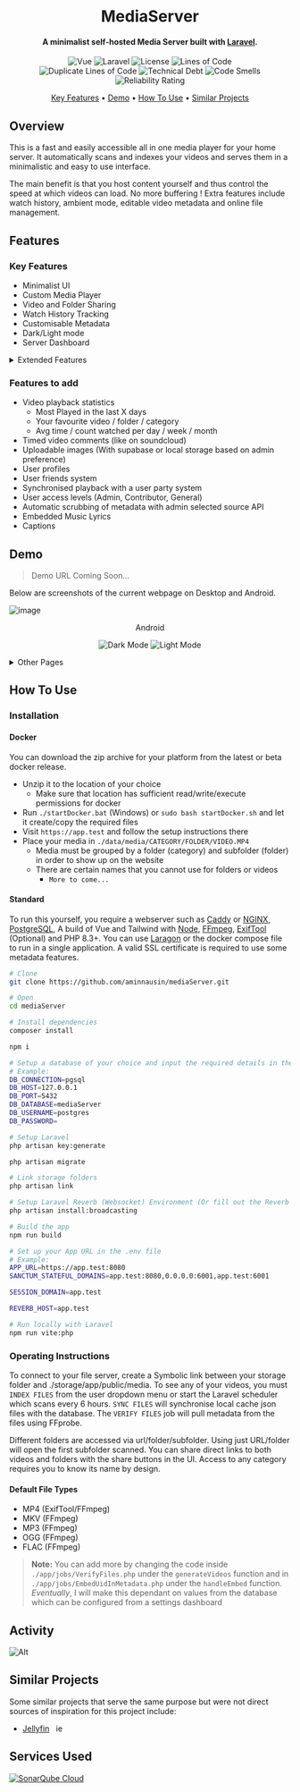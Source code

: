 <h1 align="center" style="display: block; border: none; padding: 0px;">MediaServer</h1>
<!-- <p  align="center"> -->
  <!-- <br>
  <a href="http://www.amitmerchant.com/electron-markdownify"><img src="https://raw.githubusercontent.com/amitmerchant1990/electron-markdownify/master/app/img/markdownify.png" alt="Markdownify" width="200"></a>
  <br> -->
    <!-- # MediaServer -->
  <!-- <br> -->
<!-- </p> -->

#### <p  align="center">A minimalist self-hosted Media Server built with <a href="https://laravel.com/" target="_blank">Laravel</a>. </p>

<p  align="center">
    <img src="https://img.shields.io/badge/vue-v3.5.14-white" alt="Vue">
    <img src="https://img.shields.io/badge/laravel-v11.44-F9322C" alt="Laravel">
    <img src="https://img.shields.io/badge/license-AGPL%20V3-purple" alt="License">
    <img src="https://sonarcloud.io/api/project_badges/measure?project=aminnausin_mediaServer&metric=ncloc" alt="Lines of Code">
    <br/>
    <img src="https://sonarcloud.io/api/project_badges/measure?project=aminnausin_mediaServer&metric=duplicated_lines_density" alt="Duplicate Lines of Code">
    <img src="https://sonarcloud.io/api/project_badges/measure?project=aminnausin_mediaServer&metric=sqale_index" alt="Technical Debt">
    <img src="https://sonarcloud.io/api/project_badges/measure?project=aminnausin_mediaServer&metric=code_smells" alt="Code Smells">
    <img src="https://sonarcloud.io/api/project_badges/measure?project=aminnausin_mediaServer&metric=reliability_rating" alt="Reliability Rating">
</p>

<p  align="center">
  <a href="#features">Key Features</a> •
  <a href="#demo">Demo</a> •
  <a href="#how-to-use">How To Use</a> •
  <a href="#similar-projects">Similar Projects</a>
</p>

<!-- ![screenshot](.gif) -->

## Overview

This is a fast and easily accessible all in one media player for your home server.
It automatically scans and indexes your videos and serves them in a minimalistic and easy to use interface.

The main benefit is that you host content yourself and thus control the speed at which videos can load. No more buffering !
Extra features include watch history, ambient mode, editable video metadata and online file management.

## Features

### Key Features

- Minimalist UI
- Custom Media Player
- Video and Folder Sharing
- Watch History Tracking
- Customisable Metadata
- Dark/Light mode
- Server Dashboard

<details>
<summary>Extended Features</summary>

- Minimalist UI
- Custom Media Player
  - Custom UI
  - Music Support (with cover art)
  - Keybinds
    - k (play/pause)
    - j / LeftArrow (rewind 10s)
    - l / rightArrow (fast forward 10s)
    - SHIFT+N (play next)
    - SHIFT+P (play previous)
    - m (mute/unmute)
    - f (full screen/exit full screen)
  - Speed Controls
  - Player Statistics
  - Ambient Background
    - Provides ambient backlight based on video content in darkmode
    - Can be disabled
  - Video Playback Heatmap
    - Shows up after 5 seeks to any point in a video
    - Ranges from 1 to 25 at any 100th point in the video
    - Can be disabled
  - Watch Party UI Demo (upcoming)
- Video and Folder Sharing
  - With video id or folder name in the URL
- Customisable Video Metadata
  - Thumbnail
  - Description
  - Episode / Season number
  - Release Dates
  - Tags
- Customisable Folder Metadata
  - Thumbnail
  - Description
  - Release Dates
  - Studio
- Watch History Tracking
  - Can filter history by any video or folder attribute
- View Counts
  - See how many times you have viewed a video vs everybody else
- Persistent Metadata
  - Moved or reuploaded videos will be matched with pre-existing metadata
- Dark/Light mode
- Server Dashboard
  - Index process manager
  - Library Manager
  - Folder Manager
  - User Manager
  - Server Statistics
  </details>

### Features to add

- Video playback statistics
  - Most Played in the last X days
  - Your favourite video / folder / category
  - Avg time / count watched per day / week / month
- Timed video comments (like on soundcloud)
- Uploadable images (With supabase or local storage based on admin preference)
- User profiles
- User friends system
- Synchronised playback with a user party system
- User access levels (Admin, Contributor, General)
- Automatic scrubbing of metadata with admin selected source API
- Embedded Music Lyrics
- Captions

## Demo

> Demo URL Coming Soon...

Below are screenshots of the current webpage on Desktop and Android.

<!-- ![image](https://github.com/aminnausin/mediaServer/assets/83550431/495ba4cb-0e30-45e3-91b7-d3a3dae454b6) -->
<!-- ![image](https://github.com/aminnausin/mediaServer/assets/83550431/7df9dbe1-efec-4aad-ae64-df857f718480) -->
<!-- (https://github.com/aminnausin/mediaServer/assets/83550431/bdd531b0-85f9-499e-8f96-5d853f080cad)-->
<!-- (https://github.com/aminnausin/mediaServer/assets/83550431/5e99db0d-ca0d-477e-add4-fd2144790165)-->
<!-- |![Dark](https://github.com/user-attachments/assets/f0db341f-c3c8-44d0-8faf-a16e6f958726)|![Light](https://github.com/user-attachments/assets/ed82c114-940b-4ca1-ad8d-d2bab62f1851)| -->
<!--| ![Dark](https://github.com/user-attachments/assets/70c17425-96f2-4516-a7ce-c046d45f90c4) | ![Light](https://github.com/user-attachments/assets/b17d374c-9334-457e-9c49-768d2d38c291) | -->

<!-- ![image](https://github.com/user-attachments/assets/37313603-68b2-46f4-8190-5a0a692acecf)
![image](https://github.com/user-attachments/assets/b7a10430-d98c-4d5c-9a8f-a550434eb9c1) -->

![image](https://github.com/user-attachments/assets/b0b33874-6643-47e7-bcbd-4c16bcfa3f50)

<!--
![Dark](https://github.com/user-attachments/assets/8813ac95-3874-44a5-b1e2-5fc7ef73e768)
![Light](https://github.com/user-attachments/assets/2da8c1ce-41f4-4462-afdb-bf9bc5856db8) -->

<p align="center">
Android
</p>

<p  align="center">
    <img src="https://github.com/user-attachments/assets/dba26693-265f-4fe8-a1b1-c3d62e5f0974" alt="Dark Mode">
    <img src="https://github.com/user-attachments/assets/d6e47258-f6a5-4bc5-9363-a9bff154e813" alt="Light Mode">
</p>

<details>
<summary>Other Pages</summary>

### Music Player

<!-- ![image](https://github.com/user-attachments/assets/6b20b784-e781-45f9-bf3d-5f31947329de)
![image](https://github.com/user-attachments/assets/2b1da093-d026-4db1-b4a4-741be37510e7) -->

![image](https://github.com/user-attachments/assets/59a335c7-9b19-42ba-9bc0-8d0f3c2bf3cf)

### Player Options

![image](https://github.com/user-attachments/assets/23feedaf-74b0-4fe4-b239-804bb4d0f1fe)
![image](https://github.com/user-attachments/assets/05a2e4fd-e1c4-4fce-baed-31c850315a4c)

### Setup Page

![image](https://github.com/user-attachments/assets/6953e236-e93d-45a4-b044-12f973781730)

### Analytics

<!-- ![image](https://github.com/user-attachments/assets/625e29b7-506f-4cf6-890f-ebdff50c6ea0) -->

![image](https://github.com/user-attachments/assets/1b69bd5e-5356-4ef0-931b-b7231b7bb638)

### Library Management

<!--![image](https://github.com/user-attachments/assets/ed5b4cf5-2155-4f90-8d81-b86893ace9c1) -->

![image](https://github.com/user-attachments/assets/01d59dfb-c511-4786-ae92-4784667db84d)

### User Management

<!--![image](https://github.com/user-attachments/assets/ad1addff-e949-48ac-9f8c-f070deda1002 -->

![image](https://github.com/user-attachments/assets/988aa053-9ca8-4ae7-8235-fc344fbd0d0c)

### Task Dashboard

<!--![image](https://github.com/user-attachments/assets/e38cedee-3f74-4c77-8311-74e5a35d7b4e) -->

![image](https://github.com/user-attachments/assets/d7749c4c-b6c1-4e55-8550-535126c2538d)

</details>

## How To Use

### Installation

#### Docker

You can download the zip archive for your platform from the latest or beta docker release.

- Unzip it to the location of your choice
  - Make sure that location has sufficient read/write/execute permissions for docker
- Run `./startDocker.bat` (Windows) or `sudo bash startDocker.sh` and let it create/copy the required files
- Visit `https://app.test` and follow the setup instructions there
- Place your media in `./data/media/CATEGORY/FOLDER/VIDEO.MP4`
  - Media must be grouped by a folder (category) and subfolder (folder) in order to show up on the website
  - There are certain names that you cannot use for folders or videos
    - `More to come...`

#### Standard

To run this yourself, you require a webserver such as [Caddy](https://caddyserver.com/) or [NGINX](https://nginx.org/en/index.html), [PostgreSQL](https://www.postgresql.org/), A build of Vue and Tailwind with [Node](https://nodejs.org/en), [FFmpeg](https://www.ffmpeg.org/), [ExifTool](https://exiftool.org/) (Optional) and PHP 8.3+. You can use [Laragon](https://laragon.org/) or the docker compose file to run in a single application. A valid SSL certificate is required to use some metadata features.

```bash
# Clone
git clone https://github.com/aminnausin/mediaServer.git

# Open
cd mediaServer

# Install dependencies
composer install

npm i

# Setup a database of your choice and input the required details in the .env file.
# Example:
DB_CONNECTION=pgsql
DB_HOST=127.0.0.1
DB_PORT=5432
DB_DATABASE=mediaServer
DB_USERNAME=postgres
DB_PASSWORD=

# Setup Laravel
php artisan key:generate

php artisan migrate

# Link storage folders
php artisan link

# Setup Laravel Reverb (Websocket) Environment (Or fill out the Reverb Variables Yourself)
php artisan install:broadcasting

# Build the app
npm run build

# Set up your App URL in the .env file
# Example:
APP_URL=https://app.test:8080
SANCTUM_STATEFUL_DOMAINS=app.test:8080,0.0.0.0:6001,app.test:6001

SESSION_DOMAIN=app.test

REVERB_HOST=app.test

# Run locally with Laravel
npm run vite:php
```

### Operating Instructions

To connect to your file server, create a Symbolic link between your storage folder and ./storage/app/public/media.
To see any of your videos, you must `INDEX FILES` from the user dropdown menu or start the Laravel scheduler which scans
every 6 hours. `SYNC FILES` will synchronise local cache json files with the database. The `VERIFY FILES` job will pull metadata
from the files using FFprobe.

Different folders are accessed via url/folder/subfolder. Using just URL/folder will open the first subfolder scanned.
You can share direct links to both videos and folders with the share buttons in the UI. Access to any category requires you to know its name by design.

#### Default File Types

- MP4 (ExifTool/FFmpeg)
- MKV (FFmpeg)
- MP3 (FFmpeg)
- OGG (FFmpeg)
- FLAC (FFmpeg)

> **Note:**
> You can add more by changing the code inside `./app/jobs/VerifyFiles.php` under the `generateVideos` function and in `./app/jobs/EmbedUidInMetadata.php` under the `handleEmbed` function.
> _Eventually_, I will make this dependant on values from the database which can be configured from a settings dashboard

## Activity

![Alt](https://repobeats.axiom.co/api/embed/fece6050fc62da0ebd2d200f904abaa3d09900dd.svg 'Repobeats analytics image')

## Similar Projects

Some similar projects that serve the same purpose but were not direct sources of inspiration for this project include:

- [Jellyfin](https://github.com/jellyfin/jellyfin) &nbsp; <img src="https://static-00.iconduck.com/assets.00/jellyfin-icon-2048x2048-4rlr467k.png" alt="jellyfin" width=14 height=14>

## Services Used

[![SonarQube Cloud](https://sonarcloud.io/images/project_badges/sonarcloud-dark.svg)](https://sonarcloud.io/summary/new_code?id=aminnausin_mediaServer)
